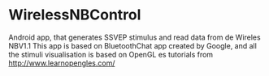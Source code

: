 # WirelessNBControl
Android app, that generates SSVEP stimulus and read data from de Wireles NBV1.1
This app is based on BluetoothChat app created by Google, and all the stimuli visualisation is based on OpenGL es tutorials from  http://www.learnopengles.com/
